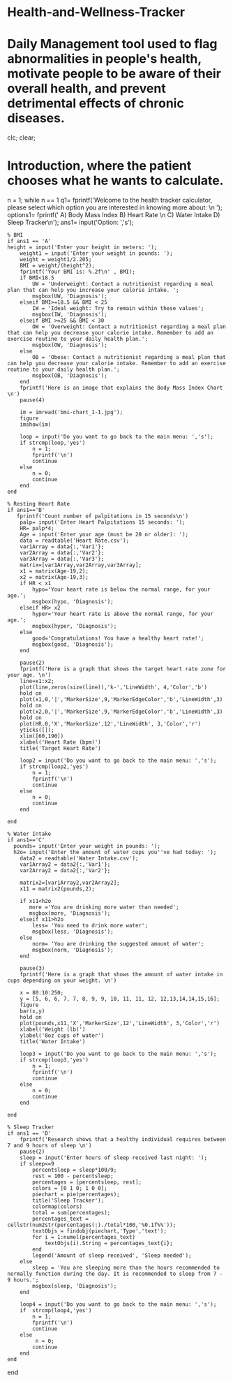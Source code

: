 # Health-and-Wellness-Tracker
# Daily Management tool used to flag abnormalities in people's health, motivate people to be aware of their overall health, and prevent detrimental effects of chronic diseases.
clc; 
clear;
# Introduction, where the patient chooses what he wants to calculate.
n = 1;
while n == 1
    q1= fprintf('Welcome to the health tracker calculator, please select which option you are interested in knowing more about: \n  ');
    options1= fprintf(' A) Body Mass Index     B) Heart Rate \n   C) Water Intake        D) Sleep Tracker\n');
    ans1= input('Option: ','s');
   
    % BMI
    if ans1 == 'A'
    height = input('Enter your height in meters: ');
        weight1 = input('Enter your weight in pounds: ');
        weight = weight1/2.205;
        BMI = weight/(height^2);
        fprintf('Your BMI is: %.2f\n' , BMI);
        if BMI<18.5
            UW = 'Underweight: Contact a nutritionist regarding a meal plan that can help you increase your calorie intake. ';
            msgbox(UW, 'Diagnosis');
        elseif BMI>=18.5 && BMI < 25
            IW = 'Ideal weight: Try to remain within these values';
            msgbox(IW, 'Diagnosis');
        elseif BMI >=25 && BMI < 30
            OW = 'Overweight: Contact a nutritionist regarding a meal plan that can help you decrease your calorie intake. Remember to add an exercise routine to your daily health plan.';
            msgbox(OW, 'Diagnosis');
        else
            OB = 'Obese: Contact a nutritionist regarding a meal plan that can help you decrease your calorie intake. Remember to add an exercise routine to your daily health plan.';
            msgbox(OB, 'Diagnosis');
        end
        fprintf('Here is an image that explains the Body Mass Index Chart \n')
        pause(4)
   
        im = imread('bmi-chart_1-1.jpg');
        figure
        imshow(im)
       
        loop = input('Do you want to go back to the main menu: ','s');
        if strcmp(loop,'yes')
            n = 1;
            fprintf('\n')
            continue
        else
            n = 0;
            continue
        end
    end
   
    % Resting Heart Rate
    if ans1=='B'
       fprintf('Count number of palpitations in 15 seconds\n')
        palp= input('Enter Heart Palpitations 15 seconds: ');
        HR= palp*4;
        Age = input('Enter your age (must be 20 or older): ');
        data = readtable('Heart Rate.csv');
        var1Array = data{:,'Var1'};
        var2Array = data{:,'Var2'};
        var3Array = data{:,'Var3'};
        matrix=[var1Array,var2Array,var3Array];
        x1 = matrix(Age-19,2);
        x2 = matrix(Age-19,3);
        if HR < x1
            hypo='Your heart rate is below the normal range, for your age.';
            msgbox(hypo, 'Diagnosis');
        elseif HR> x2
            hyper='Your heart rate is above the normal range, for your age.';
            msgbox(hyper, 'Diagnosis');
        else
            good='Congratulations! You have a healthy heart rate!';
            msgbox(good, 'Diagnosis');
        end
       
        pause(2)
        fprintf('Here is a graph that shows the target heart rate zone for your age. \n')
        line=x1:x2;
        plot(line,zeros(size(line)),'k-','LineWidth', 4,'Color','b')
        hold on
        plot(x1,0,'|','MarkerSize',9,'MarkerEdgeColor','b','LineWidth',3)
        hold on
        plot(x2,0,'|','MarkerSize',9,'MarkerEdgeColor','b','LineWidth',3)
        hold on
        plot(HR,0,'X','MarkerSize',12','LineWidth', 3,'Color','r')
        yticks([]);
        xlim([60,190])
        xlabel('Heart Rate (bpm)')
        title('Target Heart Rate')

        loop2 = input('Do you want to go back to the main menu: ','s');
        if strcmp(loop2,'yes')
            n = 1;
            fprintf('\n')
            continue
        else
            n = 0;
            continue
        end

    end
   
    % Water Intake
    if ans1=='C'
      pounds= input('Enter your weight in pounds: ');
      h2o= input('Enter the amount of water cups you''ve had today: ');
        data2 = readtable('Water Intake.csv');
        var1Array2 = data2{:,'Var1'};
        var2Array2 = data2{:,'Var2'};
   
        matrix2=[var1Array2,var2Array2];
        x11 = matrix2(pounds,2);
   
        if x11<h2o
           more ='You are drinking more water than needed';
           msgbox(more, 'Diagnosis');
        elseif x11>h2o
            less= 'You need to drink more water';
            msgbox(less, 'Diagnosis');
        else
            norm= 'You are drinking the suggested amount of water';
            msgbox(norm, 'Diagnosis');
        end
   
        pause(3)
        fprintf('Here is a graph that shows the amount of water intake in cups depending on your weight. \n')
       
        x = 80:10:250;
        y = [5, 6, 6, 7, 7, 8, 9, 9, 10, 11, 11, 12, 12,13,14,14,15,16];
        figure
        bar(x,y)
        hold on
        plot(pounds,x11,'X','MarkerSize',12','LineWidth', 3,'Color','r')
        xlabel('Weight (lb)')
        ylabel('8oz cups of water')
        title('Water Intake')

        loop3 = input('Do you want to go back to the main menu: ','s');
        if strcmp(loop3,'yes')
            n = 1;
            fprintf('\n')
            continue
        else
            n = 0;
            continue
        end

    end
   
    % Sleep Tracker
    if ans1 == 'D'
        fprintf('Research shows that a healthy individual requires between 7 and 9 hours of sleep \n')
        pause(2)
        sleep = input('Enter hours of sleep received last night: ');
        if sleep<=9
            percentsleep = sleep*100/9;
            rest = 100 - percentsleep;
            percentages = [percentsleep, rest];
            colors = [0 1 0; 1 0 0];
            piechart = pie(percentages);
            title('Sleep Tracker');
            colormap(colors)
            total = sum(percentages);
            percentages_text = cellstr(num2str(percentages(:)./total*100,'%0.1f%%'));
            textObjs = findobj(piechart,'Type','text');
            for i = 1:numel(percentages_text)
                textObjs(i).String = percentages_text{i};
            end
            legend('Amount of sleep received', 'Sleep needed');
        else
            sleep = 'You are sleeping more than the hours recommended to normally function during the day. It is recommended to sleep from 7 - 9 hours.';
            msgbox(sleep, 'Diagnosis');
        end

        loop4 = input('Do you want to go back to the main menu: ','s');
        if  strcmp(loop4,'yes')
            n = 1;
            fprintf('\n')
            continue
        else
             n = 0;
            continue
        end
    end
end
